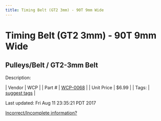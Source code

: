 ```yaml
---
title: Timing Belt (GT2 3mm) - 90T 9mm Wide
---
```


# Timing Belt (GT2 3mm) - 90T 9mm Wide
## Pulleys/Belt / GT2-3mm Belt
Description: 	 

| Vendor | WCP | 
| Part # | [WCP-0068](http://www.wcproducts.net/WCP-0068) | 
| Unit Price | $6.99 | 
| Tags: | [suggest tags](https://docs.google.com/forms/d/e/1FAIpQLSeWyY8v3RgOty-MyWmh9U0iivNYN_molChYyS-0U-o-kOAv_g/viewform) | 

Last updated: Fri Aug 11 23:35:21 PDT 2017

 [Incorrect/Incomplete information?](https://docs.google.com/forms/d/e/1FAIpQLSeWyY8v3RgOty-MyWmh9U0iivNYN_molChYyS-0U-o-kOAv_g/viewform)